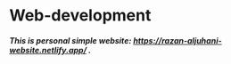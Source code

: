 # Web-development
##### This is personal simple website: https://razan-aljuhani-website.netlify.app/ .
